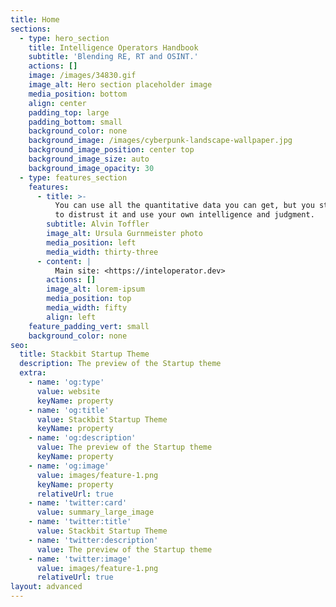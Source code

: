 ```yaml
---
title: Home
sections:
  - type: hero_section
    title: Intelligence Operators Handbook
    subtitle: 'Blending RE, RT and OSINT.'
    actions: []
    image: /images/34830.gif
    image_alt: Hero section placeholder image
    media_position: bottom
    align: center
    padding_top: large
    padding_bottom: small
    background_color: none
    background_image: /images/cyberpunk-landscape-wallpaper.jpg
    background_image_position: center top
    background_image_size: auto
    background_image_opacity: 30
  - type: features_section
    features:
      - title: >-
          You can use all the quantitative data you can get, but you still have
          to distrust it and use your own intelligence and judgment.
        subtitle: Alvin Toffler
        image_alt: Ursula Gurnmeister photo
        media_position: left
        media_width: thirty-three
      - content: |
          Main site: <https://inteloperator.dev>
        actions: []
        image_alt: lorem-ipsum
        media_position: top
        media_width: fifty
        align: left
    feature_padding_vert: small
    background_color: none
seo:
  title: Stackbit Startup Theme
  description: The preview of the Startup theme
  extra:
    - name: 'og:type'
      value: website
      keyName: property
    - name: 'og:title'
      value: Stackbit Startup Theme
      keyName: property
    - name: 'og:description'
      value: The preview of the Startup theme
      keyName: property
    - name: 'og:image'
      value: images/feature-1.png
      keyName: property
      relativeUrl: true
    - name: 'twitter:card'
      value: summary_large_image
    - name: 'twitter:title'
      value: Stackbit Startup Theme
    - name: 'twitter:description'
      value: The preview of the Startup theme
    - name: 'twitter:image'
      value: images/feature-1.png
      relativeUrl: true
layout: advanced
---
```


